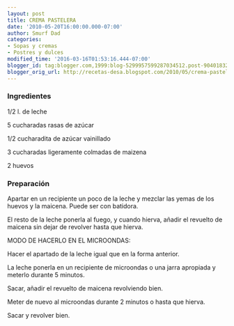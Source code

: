 ```yaml
---
layout: post
title: CREMA PASTELERA
date: '2010-05-20T16:00:00.000-07:00'
author: Smurf Dad
categories:
- Sopas y cremas
- Postres y dulces
modified_time: '2016-03-16T01:53:16.444-07:00'
blogger_id: tag:blogger.com,1999:blog-5299957599287034512.post-9040183226427079205
blogger_orig_url: http://recetas-desa.blogspot.com/2010/05/crema-pastelera.html
---
```


<a name='more'></a>

<h3>Ingredientes</h3>

1/2 l. de leche

5 cucharadas rasas de az&uacute;car

1/2 cucharadita de az&uacute;car vainillado

3 cucharadas ligeramente colmadas de maizena

2 huevos

<h3>Preparaci&oacute;n</h3>

Apartar en un recipiente un poco de la leche y mezclar las yemas de los huevos y la maicena. Puede ser con batidora.

El resto de la leche ponerla al fuego, y cuando hierva, a&ntilde;adir el revuelto de maicena sin dejar de revolver hasta que hierva.





MODO DE HACERLO EN EL MICROONDAS:



Hacer el apartado de la leche igual que en la forma anterior.

La leche ponerla en un recipiente de microondas o una jarra apropiada y meterlo durante 5 minutos.

Sacar, a&ntilde;adir el revuelto de maicena revolviendo bien.

Meter de nuevo al microondas durante 2 minutos o hasta que hierva.

Sacar y revolver bien.

